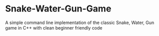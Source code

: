 # Snake-Water-Gun-Game
A simple command line implementation of the classic Snake, Water, Gun game in C++ with clean beginner friendly code
